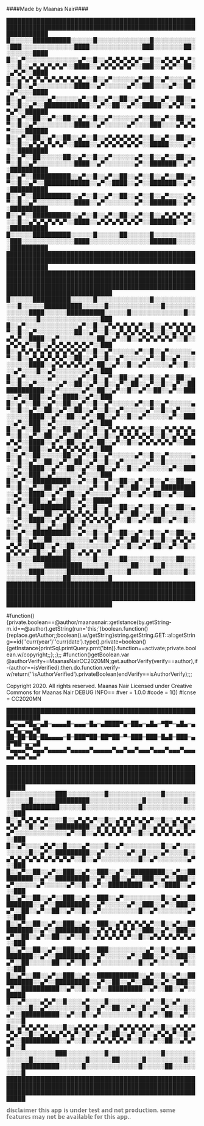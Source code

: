 ####Made by Maanas Nair####









███████████████████████████████████████████████████████████████████████████████████████████████████████████████
█░░░░░░██████████░░░░░░█░░░░░░░░░░░░░░█░░░░░░░░░░░░███░░░░░░░░░░░░░░████░░░░░░░░░░░░░░███░░░░░░░░██░░░░░░░░████
█░░▄▀░░░░░░░░░░░░░░▄▀░░█░░▄▀▄▀▄▀▄▀▄▀░░█░░▄▀▄▀▄▀▄▀░░░░█░░▄▀▄▀▄▀▄▀▄▀░░████░░▄▀▄▀▄▀▄▀▄▀░░███░░▄▀▄▀░░██░░▄▀▄▀░░████
█░░▄▀▄▀▄▀▄▀▄▀▄▀▄▀▄▀▄▀░░█░░▄▀░░░░░░▄▀░░█░░▄▀░░░░▄▀▄▀░░█░░▄▀░░░░░░░░░░████░░▄▀░░░░░░▄▀░░███░░░░▄▀░░██░░▄▀░░░░████
█░░▄▀░░░░░░▄▀░░░░░░▄▀░░█░░▄▀░░██░░▄▀░░█░░▄▀░░██░░▄▀░░█░░▄▀░░████████████░░▄▀░░██░░▄▀░░█████░░▄▀▄▀░░▄▀▄▀░░██████
█░░▄▀░░██░░▄▀░░██░░▄▀░░█░░▄▀░░░░░░▄▀░░█░░▄▀░░██░░▄▀░░█░░▄▀░░░░░░░░░░████░░▄▀░░░░░░▄▀░░░░███░░░░▄▀▄▀▄▀░░░░██████
█░░▄▀░░██░░▄▀░░██░░▄▀░░█░░▄▀▄▀▄▀▄▀▄▀░░█░░▄▀░░██░░▄▀░░█░░▄▀▄▀▄▀▄▀▄▀░░████░░▄▀▄▀▄▀▄▀▄▀▄▀░░█████░░░░▄▀░░░░████████
█░░▄▀░░██░░░░░░██░░▄▀░░█░░▄▀░░░░░░▄▀░░█░░▄▀░░██░░▄▀░░█░░▄▀░░░░░░░░░░████░░▄▀░░░░░░░░▄▀░░███████░░▄▀░░██████████
█░░▄▀░░██████████░░▄▀░░█░░▄▀░░██░░▄▀░░█░░▄▀░░██░░▄▀░░█░░▄▀░░████████████░░▄▀░░████░░▄▀░░███████░░▄▀░░██████████
█░░▄▀░░██████████░░▄▀░░█░░▄▀░░██░░▄▀░░█░░▄▀░░░░▄▀▄▀░░█░░▄▀░░░░░░░░░░████░░▄▀░░░░░░░░▄▀░░███████░░▄▀░░██████████
█░░▄▀░░██████████░░▄▀░░█░░▄▀░░██░░▄▀░░█░░▄▀▄▀▄▀▄▀░░░░█░░▄▀▄▀▄▀▄▀▄▀░░████░░▄▀▄▀▄▀▄▀▄▀▄▀░░███████░░▄▀░░██████████
█░░░░░░██████████░░░░░░█░░░░░░██░░░░░░█░░░░░░░░░░░░███░░░░░░░░░░░░░░████░░░░░░░░░░░░░░░░███████░░░░░░██████████
███████████████████████████████████████████████████████████████████████████████████████████████████████████████
██████████████████████████████████████████████████████████████████████████████████████████████████████████████████████████████████████████████████████████████████████████████████
█░░░░░░██████████░░░░░░█░░░░░░░░░░░░░░█░░░░░░░░░░░░░░█░░░░░░██████████░░░░░░█░░░░░░░░░░░░░░█░░░░░░░░░░░░░░████░░░░░░██████████░░░░░░█░░░░░░░░░░░░░░█░░░░░░░░░░█░░░░░░░░░░░░░░░░███
█░░▄▀░░░░░░░░░░░░░░▄▀░░█░░▄▀▄▀▄▀▄▀▄▀░░█░░▄▀▄▀▄▀▄▀▄▀░░█░░▄▀░░░░░░░░░░██░░▄▀░░█░░▄▀▄▀▄▀▄▀▄▀░░█░░▄▀▄▀▄▀▄▀▄▀░░████░░▄▀░░░░░░░░░░██░░▄▀░░█░░▄▀▄▀▄▀▄▀▄▀░░█░░▄▀▄▀▄▀░░█░░▄▀▄▀▄▀▄▀▄▀▄▀░░███
█░░▄▀▄▀▄▀▄▀▄▀▄▀▄▀▄▀▄▀░░█░░▄▀░░░░░░▄▀░░█░░▄▀░░░░░░▄▀░░█░░▄▀▄▀▄▀▄▀▄▀░░██░░▄▀░░█░░▄▀░░░░░░▄▀░░█░░▄▀░░░░░░░░░░████░░▄▀▄▀▄▀▄▀▄▀░░██░░▄▀░░█░░▄▀░░░░░░▄▀░░█░░░░▄▀░░░░█░░▄▀░░░░░░░░▄▀░░███
█░░▄▀░░░░░░▄▀░░░░░░▄▀░░█░░▄▀░░██░░▄▀░░█░░▄▀░░██░░▄▀░░█░░▄▀░░░░░░▄▀░░██░░▄▀░░█░░▄▀░░██░░▄▀░░█░░▄▀░░████████████░░▄▀░░░░░░▄▀░░██░░▄▀░░█░░▄▀░░██░░▄▀░░███░░▄▀░░███░░▄▀░░████░░▄▀░░███
█░░▄▀░░██░░▄▀░░██░░▄▀░░█░░▄▀░░░░░░▄▀░░█░░▄▀░░░░░░▄▀░░█░░▄▀░░██░░▄▀░░██░░▄▀░░█░░▄▀░░░░░░▄▀░░█░░▄▀░░░░░░░░░░████░░▄▀░░██░░▄▀░░██░░▄▀░░█░░▄▀░░░░░░▄▀░░███░░▄▀░░███░░▄▀░░░░░░░░▄▀░░███
█░░▄▀░░██░░▄▀░░██░░▄▀░░█░░▄▀▄▀▄▀▄▀▄▀░░█░░▄▀▄▀▄▀▄▀▄▀░░█░░▄▀░░██░░▄▀░░██░░▄▀░░█░░▄▀▄▀▄▀▄▀▄▀░░█░░▄▀▄▀▄▀▄▀▄▀░░████░░▄▀░░██░░▄▀░░██░░▄▀░░█░░▄▀▄▀▄▀▄▀▄▀░░███░░▄▀░░███░░▄▀▄▀▄▀▄▀▄▀▄▀░░███
█░░▄▀░░██░░░░░░██░░▄▀░░█░░▄▀░░░░░░▄▀░░█░░▄▀░░░░░░▄▀░░█░░▄▀░░██░░▄▀░░██░░▄▀░░█░░▄▀░░░░░░▄▀░░█░░░░░░░░░░▄▀░░████░░▄▀░░██░░▄▀░░██░░▄▀░░█░░▄▀░░░░░░▄▀░░███░░▄▀░░███░░▄▀░░░░░░▄▀░░░░███
█░░▄▀░░██████████░░▄▀░░█░░▄▀░░██░░▄▀░░█░░▄▀░░██░░▄▀░░█░░▄▀░░██░░▄▀░░░░░░▄▀░░█░░▄▀░░██░░▄▀░░█████████░░▄▀░░████░░▄▀░░██░░▄▀░░░░░░▄▀░░█░░▄▀░░██░░▄▀░░███░░▄▀░░███░░▄▀░░██░░▄▀░░█████
█░░▄▀░░██████████░░▄▀░░█░░▄▀░░██░░▄▀░░█░░▄▀░░██░░▄▀░░█░░▄▀░░██░░▄▀▄▀▄▀▄▀▄▀░░█░░▄▀░░██░░▄▀░░█░░░░░░░░░░▄▀░░████░░▄▀░░██░░▄▀▄▀▄▀▄▀▄▀░░█░░▄▀░░██░░▄▀░░█░░░░▄▀░░░░█░░▄▀░░██░░▄▀░░░░░░█
█░░▄▀░░██████████░░▄▀░░█░░▄▀░░██░░▄▀░░█░░▄▀░░██░░▄▀░░█░░▄▀░░██░░░░░░░░░░▄▀░░█░░▄▀░░██░░▄▀░░█░░▄▀▄▀▄▀▄▀▄▀░░████░░▄▀░░██░░░░░░░░░░▄▀░░█░░▄▀░░██░░▄▀░░█░░▄▀▄▀▄▀░░█░░▄▀░░██░░▄▀▄▀▄▀░░█
█░░░░░░██████████░░░░░░█░░░░░░██░░░░░░█░░░░░░██░░░░░░█░░░░░░██████████░░░░░░█░░░░░░██░░░░░░█░░░░░░░░░░░░░░████░░░░░░██████████░░░░░░█░░░░░░██░░░░░░█░░░░░░░░░░█░░░░░░██░░░░░░░░░░█
██████████████████████████████████████████████████████████████████████████████████████████████████████████████████████████████████████████████████████████████████████████████████













#function(){private.boolean==@author/maanasnair::getIstance(by.getString-m.id==@author).getString(run='this;')boolean.function(){replace.getAuthor;;boolean().w/getString}string.getString.GET::al::getString==id(''curr(year')''curr(date').type().private=boolean(){getInstance{printSql.printQuery.prnt('btn)}.function==activate;private.boolean.w/copyright;;};;};;
#function()getBoolean.var @authorVerify+=MaanasNairCC2020MN;get.authorVerify(verify==author),if-(author==isVerified):then.do.function.verify-w/return(''isAuthorVerified').privateBoolean(endVerify==isAuthorVerify);;;



Copyright 2020. All rights reserved.
Maanas Nair
Licensed under Creative Commons for Maanas Nair
DEBUG INFO== 
#ver = 1.0.0
#code = 1())
#lcnse = CC2020MN







███████████████████████████████████████████████████████████
█▄─▄▄▀█▄─▄█─▄▄▄▄█─▄▄▄─█▄─▄████▀▄─██▄─▄█▄─▀█▀─▄█▄─▄▄─█▄─▄▄▀█
██─██─██─██▄▄▄▄─█─███▀██─██▀██─▀─███─███─█▄█─███─▄█▀██─▄─▄█
▀▄▄▄▄▀▀▄▄▄▀▄▄▄▄▄▀▄▄▄▄▄▀▄▄▄▄▄▀▄▄▀▄▄▀▄▄▄▀▄▄▄▀▄▄▄▀▄▄▄▄▄▀▄▄▀▄▄▀



███████████████████████████████████████████████████████████████████████████████████████████████████████████████████████████████████████████████████████████
█░░░░░░░░░░░░███░░░░░░░░░░█░░░░░░░░░░░░░░█░░░░░░░░░░░░░░█░░░░░░█████████░░░░░░░░░░░░░░█░░░░░░░░░░█░░░░░░██████████░░░░░░█░░░░░░░░░░░░░░█░░░░░░░░░░░░░░░░███
█░░▄▀▄▀▄▀▄▀░░░░█░░▄▀▄▀▄▀░░█░░▄▀▄▀▄▀▄▀▄▀░░█░░▄▀▄▀▄▀▄▀▄▀░░█░░▄▀░░█████████░░▄▀▄▀▄▀▄▀▄▀░░█░░▄▀▄▀▄▀░░█░░▄▀░░░░░░░░░░░░░░▄▀░░█░░▄▀▄▀▄▀▄▀▄▀░░█░░▄▀▄▀▄▀▄▀▄▀▄▀░░███
█░░▄▀░░░░▄▀▄▀░░█░░░░▄▀░░░░█░░▄▀░░░░░░░░░░█░░▄▀░░░░░░░░░░█░░▄▀░░█████████░░▄▀░░░░░░▄▀░░█░░░░▄▀░░░░█░░▄▀▄▀▄▀▄▀▄▀▄▀▄▀▄▀▄▀░░█░░▄▀░░░░░░░░░░█░░▄▀░░░░░░░░▄▀░░███
█░░▄▀░░██░░▄▀░░███░░▄▀░░███░░▄▀░░█████████░░▄▀░░█████████░░▄▀░░█████████░░▄▀░░██░░▄▀░░███░░▄▀░░███░░▄▀░░░░░░▄▀░░░░░░▄▀░░█░░▄▀░░█████████░░▄▀░░████░░▄▀░░███
█░░▄▀░░██░░▄▀░░███░░▄▀░░███░░▄▀░░░░░░░░░░█░░▄▀░░█████████░░▄▀░░█████████░░▄▀░░░░░░▄▀░░███░░▄▀░░███░░▄▀░░██░░▄▀░░██░░▄▀░░█░░▄▀░░░░░░░░░░█░░▄▀░░░░░░░░▄▀░░███
█░░▄▀░░██░░▄▀░░███░░▄▀░░███░░▄▀▄▀▄▀▄▀▄▀░░█░░▄▀░░█████████░░▄▀░░█████████░░▄▀▄▀▄▀▄▀▄▀░░███░░▄▀░░███░░▄▀░░██░░▄▀░░██░░▄▀░░█░░▄▀▄▀▄▀▄▀▄▀░░█░░▄▀▄▀▄▀▄▀▄▀▄▀░░███
█░░▄▀░░██░░▄▀░░███░░▄▀░░███░░░░░░░░░░▄▀░░█░░▄▀░░█████████░░▄▀░░█████████░░▄▀░░░░░░▄▀░░███░░▄▀░░███░░▄▀░░██░░░░░░██░░▄▀░░█░░▄▀░░░░░░░░░░█░░▄▀░░░░░░▄▀░░░░███
█░░▄▀░░██░░▄▀░░███░░▄▀░░███████████░░▄▀░░█░░▄▀░░█████████░░▄▀░░█████████░░▄▀░░██░░▄▀░░███░░▄▀░░███░░▄▀░░██████████░░▄▀░░█░░▄▀░░█████████░░▄▀░░██░░▄▀░░█████
█░░▄▀░░░░▄▀▄▀░░█░░░░▄▀░░░░█░░░░░░░░░░▄▀░░█░░▄▀░░░░░░░░░░█░░▄▀░░░░░░░░░░█░░▄▀░░██░░▄▀░░█░░░░▄▀░░░░█░░▄▀░░██████████░░▄▀░░█░░▄▀░░░░░░░░░░█░░▄▀░░██░░▄▀░░░░░░█
█░░▄▀▄▀▄▀▄▀░░░░█░░▄▀▄▀▄▀░░█░░▄▀▄▀▄▀▄▀▄▀░░█░░▄▀▄▀▄▀▄▀▄▀░░█░░▄▀▄▀▄▀▄▀▄▀░░█░░▄▀░░██░░▄▀░░█░░▄▀▄▀▄▀░░█░░▄▀░░██████████░░▄▀░░█░░▄▀▄▀▄▀▄▀▄▀░░█░░▄▀░░██░░▄▀▄▀▄▀░░█
█░░░░░░░░░░░░███░░░░░░░░░░█░░░░░░░░░░░░░░█░░░░░░░░░░░░░░█░░░░░░░░░░░░░░█░░░░░░██░░░░░░█░░░░░░░░░░█░░░░░░██████████░░░░░░█░░░░░░░░░░░░░░█░░░░░░██░░░░░░░░░░█
███████████████████████████████████████████████████████████████████████████████████████████████████████████████████████████████████████████████████████████



𝕕𝕚𝕤𝕔𝕝𝕒𝕚𝕞𝕖𝕣
𝕥𝕙𝕚𝕤 𝕒𝕡𝕡 𝕚𝕤 𝕦𝕟𝕕𝕖𝕣 𝕥𝕖𝕤𝕥 𝕒𝕟𝕕 𝕟𝕠𝕥 𝕡𝕣𝕠𝕕𝕦𝕔𝕥𝕚𝕠𝕟. 
𝕤𝕠𝕞𝕖 𝕗𝕖𝕒𝕥𝕦𝕣𝕖𝕤 𝕞𝕒𝕪 𝕟𝕠𝕥 𝕓𝕖 𝕒𝕧𝕒𝕚𝕝𝕒𝕓𝕝𝕖 𝕗𝕠𝕣 𝕥𝕙𝕚𝕤 𝕒𝕡𝕡..

